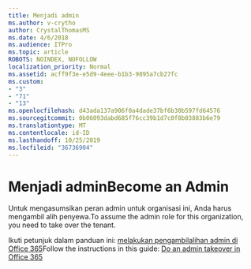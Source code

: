 ```yaml
---
title: Menjadi admin
ms.author: v-crytho
author: CrystalThomasMS
ms.date: 4/6/2018
ms.audience: ITPro
ms.topic: article
ROBOTS: NOINDEX, NOFOLLOW
localization_priority: Normal
ms.assetid: acff9f3e-e5d9-4eee-b1b3-9895a7cb27fc
ms.custom:
- "3"
- "71"
- "13"
ms.openlocfilehash: d43ada137a906f0a4dade37bf6b30b597fd64576
ms.sourcegitcommit: 0b06093dabd685f76cc39b1d7c0f8b03883b6e79
ms.translationtype: MT
ms.contentlocale: id-ID
ms.lasthandoff: 10/25/2019
ms.locfileid: "36736904"
---
```

# <a name="become-an-admin"></a><span data-ttu-id="14866-102">Menjadi admin</span><span class="sxs-lookup"><span data-stu-id="14866-102">Become an Admin</span></span>

<span data-ttu-id="14866-103">Untuk mengasumsikan peran admin untuk organisasi ini, Anda harus mengambil alih penyewa.</span><span class="sxs-lookup"><span data-stu-id="14866-103">To assume the admin role for this organization, you need to take over the tenant.</span></span>
  
<span data-ttu-id="14866-104">Ikuti petunjuk dalam panduan ini: [melakukan pengambilalihan admin di Office 365](https://docs.microsoft.com/office365/admin/misc/become-the-admin)</span><span class="sxs-lookup"><span data-stu-id="14866-104">Follow the instructions in this guide: [Do an admin takeover in Office 365](https://docs.microsoft.com/office365/admin/misc/become-the-admin)</span></span>